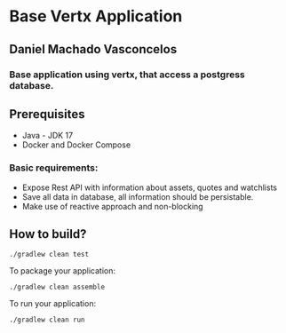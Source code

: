# Base Vertx Application 
## Daniel Machado Vasconcelos

### Base application using vertx, that access a postgress database.


Prerequisites
-------------

* Java - JDK 17
* Docker and Docker Compose

### Basic requirements:

* Expose Rest API with information about assets, quotes and watchlists
* Save all data in database, all information should be persistable.
* Make use of reactive approach and non-blocking 

## How to build?

```
./gradlew clean test
```

To package your application:
```
./gradlew clean assemble
```

To run your application:
```
./gradlew clean run
```
